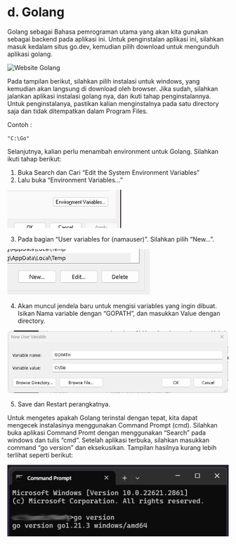 # d. Golang
Golang sebagai Bahasa pemrograman utama yang akan kita gunakan sebagai backend pada aplikasi ini. Untuk penginstalan aplikasi ini, silahkan masuk kedalam situs go.dev, kemudian pilih download untuk mengunduh aplikasi golang.

![Website Golang](../img/tutorial/sub_golang%20(4).png)

Pada tampilan berikut, silahkan pilih instalasi untuk windows, yang kemudian akan langsung di download oleh browser. Jika sudah, silahkan jalankan aplikasi instalasi golang nya, dan ikuti tahap penginstalannya. Untuk penginstalanya, pastikan kalian menginstalnya pada satu directory saja dan tidak ditempatkan dalam Program Files.

Contoh :
```
"C:\Go"
```
Selanjutnya, kalian perlu menambah environment untuk Golang. Silahkan ikuti tahap berikut:
1.	Buka Search dan Cari “Edit the System Environment Variables”
2.	Lalu buka “Environment Variables…”

![Enviroment Variables...](../../../img/tutorial/sub_golang%20(1).png)

3.	Pada bagian “User variables for (namauser)”. Silahkan pilih “New…”.

![New Variables](../../../img/tutorial/sub_golang%20(2).png)

4.	Akan muncul jendela baru untuk mengisi variables yang ingin dibuat. Isikan Nama variable dengan “GOPATH”, dan masukkan Value dengan directory.

![GOPATH Variables](../../../img/tutorial/sub_golang%20(3).png)

5. Save dan Restart perangkatnya.

Untuk mengetes apakah Golang terinstal dengan tepat, kita dapat mengecek instalasinya menggunakan Command Prompt (cmd). Silahkan buka aplikasi Command Promt dengan menggunakan “Search” pada windows dan tulis “cmd”. Setelah aplikasi terbuka, silahkan masukkan command “go version” dan eksekusikan. Tampilan hasilnya kurang lebih terlihat seperti berikut:

![Golang Console](../../../img/tutorial/golang_console.png)